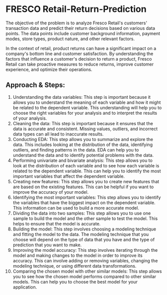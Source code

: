 # FRESCO Retail-Return-Prediction

The objective of the problem is to analyze Fresco Retail's customers' transaction data and predict their return decisions based on various data points. The data points include customer background information, payment modes, store types, product nature, and other relevant factors.

In the context of retail, product returns can have a significant impact on a company's bottom line and customer satisfaction. By understanding the factors that influence a customer's decision to return a product, Fresco Retail can take proactive measures to reduce returns, improve customer experience, and optimize their operations.

## Approach & Steps:

1. Understanding the data variables: This step is important because it allows you to understand the meaning of each variable and how it might be related to the dependent variable. This understanding will help you to choose the right variables for your analysis and to interpret the results of your analysis.
2. Cleaning the data: This step is important because it ensures that the data is accurate and consistent. Missing values, outliers, and incorrect data types can all lead to inaccurate results.
3. Conducting EDA: This step allows you to summarize and explore the data. This includes looking at the distribution of the data, identifying outliers, and finding patterns in the data. EDA can help you to understand the data and to identify potential problems with the data.
4. Performing univariate and bivariate analysis: This step allows you to look at the distribution of each variable and to see how each variable is related to the dependent variable. This can help you to identify the most important variables that affect the dependent variable.
5. Creating new features: This step allows you to create new features that are based on the existing features. This can be helpful if you want to improve the accuracy of your model.
6. Identifying the most important variables: This step allows you to identify the variables that have the biggest impact on the dependent variable. This information can be used to build a more accurate model.
7. Dividing the data into two samples: This step allows you to use one sample to build the model and the other sample to test the model. This helps to ensure that the model is accurate.
8. Building the model: This step involves choosing a modeling technique and fitting the model to the data. The modeling technique that you choose will depend on the type of data that you have and the type of prediction that you want to make.
9. Improving the model accuracy: This step involves iterating through the model and making changes to the model in order to improve its accuracy. This can involve adding or removing variables, changing the modeling technique, or using different data transformations.
10. Comparing the chosen model with other similar models: This step allows you to see how the chosen model performs compared to other similar models. This can help you to choose the best model for your application.
